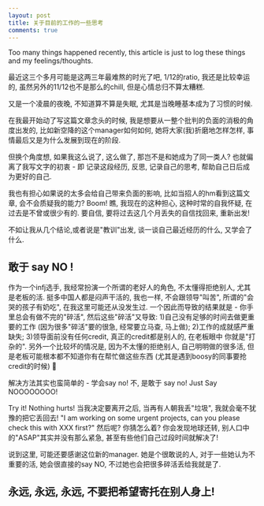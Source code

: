 ```yaml
---
layout: post
title: 关于目前的工作的一些思考
comments: true
---
```

Too many things happened recently, this article is just to log these things and my feelings/thoughts. 

最近这三个多月可能是这两三年最难熬的时光了吧, 1/12的ratio, 我还是比较幸运的, 虽然另外的11/12也不是那么的chill, 但是心情总归不算太糟糕.

又是一个凌晨的夜晚, 不知道算不算是失眠, 尤其是当晚睡基本成为了习惯的时候.

在我最开始动了写这篇文章念头的时候, 我是想要从一整个批判的负面的消极的角度出发的, 比如新空降的这个manager如何如何, 她将大家(我)折磨地怎样怎样, 事情最后又是为什么发展到现在的阶段.

但换个角度想, 如果我这么说了, 这么做了, 那岂不是和她成为了同一类人? 也就偏离了我写文字的初衷 - 即 记录这段经历, 反思, 记录自己的思考, 帮助自己日后成为更好的自己.

我也有担心如果说的太多会给自己带来负面的影响, 比如当招人的hm看到这篇文章, 会不会质疑我的能力? Boom! 瞧, 我现在的这种担心, 这种时常的自我怀疑, 在过去是不曾或很少有的. 要自信, 要将过去这几个月丢失的自信找回来, 重新出发! 

不如让我从几个结论,或者说是"教训"出发, 谈一谈自己最近经历的什么, 又学会了什么.

## 敢于 say NO !

作为一个infj选手, 我经常扮演一个所谓的老好人的角色, 不太懂得拒绝别人, 尤其是老板的活. 挺多中国人都是闷声干活的, 我也一样, 不会跟领导"叫苦", 所谓的"会哭的孩子有奶吃", 在我这里可能还从没发生过. 一个因此而导致的结果就是 - 你手里总会有做不完的"碎活", 然后这些"碎活"又导致: 1)自己没有足够的时间去做更重要的工作 (因为很多"碎活"要的很急, 经常要立马查, 马上做); 2)工作的成就感严重缺失; 3)领导面前没有任何credit, 真正的credit都是别人的, 在老板眼中 你就是"打杂的". 另外一个比较坏的情况是, 因为不太懂的拒绝别人, 自己明明做的很多活, 但是老板可能根本都不知道你有在帮忙做这些东西 (尤其是遇到boosy的同事要抢credit的时候) 🤷 

解决方法其实也蛮简单的 - 学会say no! 不, 是敢于 say no! Just Say NOOOOOOOO!

Try it! Nothing hurts! 当我决定要离开之后, 当再有人朝我丢"垃圾", 我就会毫不犹豫的把它丢回去! "I am working on some urgent projects, can you please check this with XXX first?" 然后呢? 你猜怎么着? 你会发现地球还转, 别人口中的"ASAP"其实并没有那么紧急, 甚至有些他们自己过段时间就解决了!

说到这里, 可能还要感谢这位新的manager. 她是个很敢说的人, 对于一些她认为不重要的活, 她会很直接的say NO, 不过她也会把很多碎活丢给我就是了. 


## 永远, 永远, 永远, 不要把希望寄托在别人身上!











